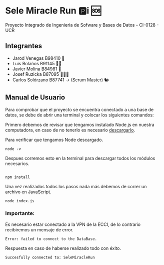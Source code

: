 # Sele Miracle Run 🅿️ℹ️ 🆘
Proyecto Integrado de Ingenieria de Sofware y Bases de Datos - CI-0128 - UCR
## Integrantes
- Jarod Venegas B98410 🐐
- Luis Bolaños  B91145 🥷🏼
- Javier Molina B84981 🦖
- Josef Ruzicka B87095 🧙🏻‍♂️
- Carlos Solórzano B87741 → (Scrum Master) 🐿️ 

## Manual de Usuario
Para comprobar que el proyecto se encuentra conectado a una base de datos, se debe de abrir una terminal y colocar los siguientes comandos:

Primero debemos de revisar que tengamos instalado Node.js en nuestra computadora, en caso de no tenerlo es necesario [descargarlo](https://nodejs.org/es/download/).

Para verificar que tengamos Node descargado.
```
node -v
```
Despues corremos esto en la terminal para descargar todos los módulos necesarios.
```

npm install
```
Una vez realizados todos los pasos nada más debemos de correr un archivo en JavaScript.
```
node index.js
```
### **Importante:**
Es necesario estar conectado a la VPN de la ECCI, de lo contrario recibiremos un mensaje de error.
```
Error: failed to connect to the DataBase.
```
Respuesta en caso de haberse realizado todo con éxito.
```
Succesfully connected to: SeleMiracleRun
```
